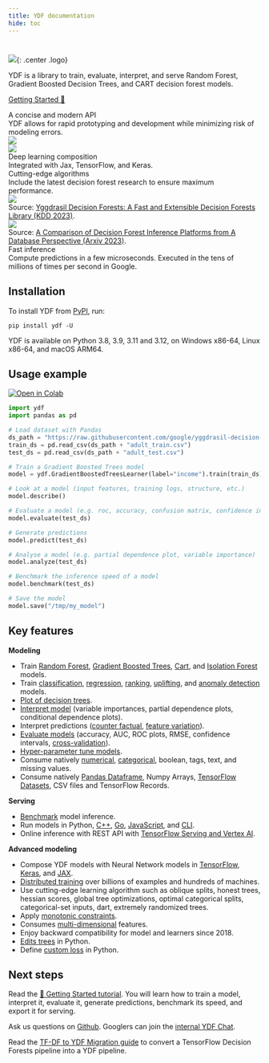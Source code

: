 ```yaml
---
title: YDF documentation
hide: toc
---
```

#

![](image/logo_v2.png){: .center .logo}

<div class="intro_text">
YDF is a library to train, evaluate, interpret, and
serve Random Forest,<br />Gradient Boosted Decision Trees, and CART decision forest
models.
</div>

<a class="getting_started_button" href="tutorial/getting_started"> Getting
Started 🧭 </a>

<div class="arguments">

<div class="argument">
<div class="column explanation">

<div class="reason">
<div class="title">A concise and modern API</div>

<div class="text">YDF allows for rapid prototyping and development while minimizing risk of modeling errors.</div>
</div>
</div>

<div class="column illustration">
<img src="image/code_1.png">
</div>
</div>

<div class="argument">
<div class="column illustration">
<img src="image/code_2.png">
</div>

<div class="column explanation">
    <div class="reason">
        <div class="title">Deep learning composition</div>
        <div class="text">Integrated with Jax, TensorFlow, and Keras.</div>
        </div>
    </div>
</div>

<div class="argument">
<div class="column explanation">

<div class="reason">
<div class="title">Cutting-edge algorithms</div>

<div class="text">Include the latest decision forest research to ensure maximum performance.</div>
</div>
</div>

<div class="column illustration">
<img src="image/compare_quality.png">
<div class="label">
Source: <a href="https://doi.org/10.1145/3580305.3599933">Yggdrasil Decision Forests: A Fast and Extensible Decision Forests Library (KDD 2023)</a>.
</div>
</div>
</div>

<div class="argument">
<div class="column illustration">
<img src="image/compare_speed.png">
<div class="label">
Source: <a href="https://doi.org/10.1145/3580305.3599933">A Comparison of Decision Forest Inference Platforms from A Database Perspective (Arxiv 2023)</a>.
</div>
</div>

<div class="column explanation">

<div class="reason">
<div class="title">Fast inference</div>

<div class="text">Compute predictions in a few microseconds. Executed in the tens of millions of times per second in Google.</div>
</div>
</div>
</div>

</div>

## Installation

To install YDF from [PyPI](https://pypi.org/project/ydf/), run:

```shell
pip install ydf -U
```

YDF is available on Python 3.8, 3.9, 3.11 and 3.12, on Windows x86-64, Linux
x86-64, and macOS ARM64.

## Usage example

[![Open in Colab](https://colab.research.google.com/assets/colab-badge.svg)](https://colab.research.google.com/github/google/yggdrasil-decision-forests/blob/main/documentation/public/docs/tutorial/usage_example.ipynb)

```python
import ydf
import pandas as pd

# Load dataset with Pandas
ds_path = "https://raw.githubusercontent.com/google/yggdrasil-decision-forests/main/yggdrasil_decision_forests/test_data/dataset/"
train_ds = pd.read_csv(ds_path + "adult_train.csv")
test_ds = pd.read_csv(ds_path + "adult_test.csv")

# Train a Gradient Boosted Trees model
model = ydf.GradientBoostedTreesLearner(label="income").train(train_ds)

# Look at a model (input features, training logs, structure, etc.)
model.describe()

# Evaluate a model (e.g. roc, accuracy, confusion matrix, confidence intervals)
model.evaluate(test_ds)

# Generate predictions
model.predict(test_ds)

# Analyse a model (e.g. partial dependence plot, variable importance)
model.analyze(test_ds)

# Benchmark the inference speed of a model
model.benchmark(test_ds)

# Save the model
model.save("/tmp/my_model")
```

## Key features

**Modeling**

-   Train [Random Forest](py_api/RandomForestLearner.md),
    [Gradient Boosted Trees](py_api/GradientBoostedTreesLearner.md),
    [Cart](py_api/CartLearner.md), and
    [Isolation Forest](py_api/IsolationForestLearner.md) models.
-   Train [classification](tutorial/classification.ipynb),
    [regression](tutorial/regression.ipynb), [ranking](tutorial/ranking.ipynb),
    [uplifting](tutorial/uplifting.ipynb), and
    [anomaly detection](tutorial/anomaly_detection.ipynb) models.
-   [Plot of decision trees](tutorial/inspecting_trees.ipynb).
-   [Interpret model](tutorial/model_understanding.ipynb) (variable importances,
    partial dependence plots, conditional dependence plots).
-   Interpret predictions ([counter factual](tutorial/counterfactual.ipynb),
    [feature variation](tutorial/prediction_understanding.ipynb)).
-   [Evaluate models](tutorial/train_and_test.ipynb) (accuracy, AUC, ROC plots,
    RMSE, confidence intervals,
    [cross-validation](tutorial/cross_validation.ipynb)).
-   [Hyper-parameter tune models](tutorial/tuning.ipynb).
-   Consume natively [numerical](tutorial/numerical_feature.ipynb),
    [categorical](tutorial/categorical_feature.ipynb), boolean, tags, text, and
    missing values.
-   Consume natively [Pandas Dataframe](tutorial/pandas.ipynb), Numpy Arrays,
    [TensorFlow Datasets](tutorial/tf_dataset.ipynb), CSV files and TensorFlow
    Records.

**Serving**

-   [Benchmark](tutorial/getting_started.md#benchmark-model-speed) model
    inference.
-   Run models in Python, [C++](tutorial/cpp.ipynb),
    [Go](https://github.com/google/yggdrasil-decision-forests/tree/main/yggdrasil_decision_forests/port/go),
    [JavaScript](https://github.com/google/yggdrasil-decision-forests/tree/main/yggdrasil_decision_forests/port/javascript),
    and [CLI](cli_commands.md).
-   Online inference with REST API with
    [TensorFlow Serving and Vertex AI](tutorial/tf_serving.ipynb).

**Advanced modeling**

-   Compose YDF models with Neural Network models in
    [TensorFlow, Keras](tutorial/compose_with_tf.ipynb), and
    [JAX](compose_with_jax.ipynb).
-   [Distributed training](tutorial/distributed_training.ipynb) over billions of
    examples and hundreds of machines.
-   Use cutting-edge learning algorithm such as oblique splits, honest trees,
    hessian scores, global tree optimizations, optimal categorical splits,
    categorical-set inputs, dart, extremely randomized trees.
-   Apply [monotonic constraints](tutorial/monotonic_feature.ipynb).
-   Consumes [multi-dimensional](tutorial/multidimensional_feature.ipynb)
    features.
-   Enjoy backward compatibility for model and learners since 2018.
-   [Edits trees](tutorial/editing_trees.ipynb) in Python.
-   Define [custom loss](tutorial/custom_loss.ipynb) in Python.

## Next steps

Read the [🧭 Getting Started tutorial](tutorial/getting_started.ipynb). You will
learn how to train a model, interpret it, evaluate it, generate predictions,
benchmark its speed, and export it for serving.

Ask us questions on
[Github](https://github.com/google/yggdrasil-decision-forests). Googlers can
join the [internal YDF Chat](http://go/ydf-chat).

Read the [TF-DF to YDF Migration guide](tutorial/migrating_to_ydf.ipynb) to
convert a TensorFlow Decision Forests pipeline into a YDF pipeline.
